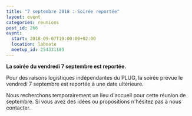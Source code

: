```yaml
---
title: "7 septembre 2018 : Soirée reportée"
layout: event
categories: reunions
post_id: 266
event:
  start: 2018-09-07T19:00:00+02:00
  location: laboate
  meetup_id: 254331189
---
```


**La soirée du vendredi 7 septembre est reportée.**

Pour des raisons logistiques indépendantes du PLUG, la soirée prévue le vendredi 7 septembre est reportée à une date ultérieure.

Nous recherchons temporairement un lieu d'accueil pour cette réunion de septembre. Si vous avez des idées ou propositions n'hésitez pas à nous contacter.
